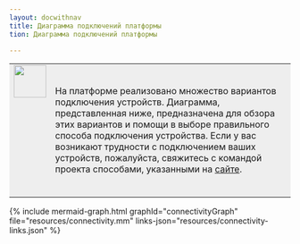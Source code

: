 ```yaml
---
layout: docwithnav
title: Диаграмма подключений платформы
tion: Диаграмма подключений платформы

---
```


<table style="background-color:#eeeeee">
<tr>
  <td style="width: 58px;" valign="top">
      <img width="58" height="58" src="/images/info-sign.svg"/>
  </td>
  <td>
      <br/>  
      <p>
На платформе реализовано множество вариантов подключения устройств. Диаграмма, представленная ниже, предназначена для обзора этих вариантов и помощи в выборе правильного способа подключения устройства. Если у вас возникают трудности с подключением ваших устройств, пожалуйста, свяжитесь с командой проекта способами, указанными на <a href="http://iot.rt.ru/">сайте</a>.
</p>
      <br/>  
 </td>
</tr>
</table>

{% include mermaid-graph.html 
graphId="connectivityGraph" 
file="resources/connectivity.mm" 
links-json="resources/connectivity-links.json" %}
